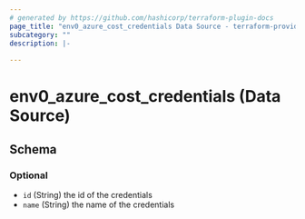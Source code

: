 ```yaml
---
# generated by https://github.com/hashicorp/terraform-plugin-docs
page_title: "env0_azure_cost_credentials Data Source - terraform-provider-env0"
subcategory: ""
description: |-
  
---
```


# env0_azure_cost_credentials (Data Source)





<!-- schema generated by tfplugindocs -->
## Schema

### Optional

- `id` (String) the id of the credentials
- `name` (String) the name of the credentials
